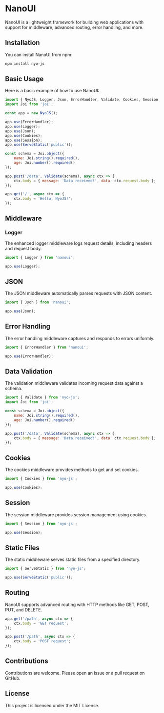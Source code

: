# NanoUI

NanoUI is a lightweight framework for building web applications with support for middleware, advanced routing, error handling, and more.

## Installation

You can install NanoUI from npm:

```sh
npm install nyo-js
```

## Basic Usage

Here is a basic example of how to use NanoUI:

```javascript
import { NyoJS, Logger, Json, ErrorHandler, Validate, Cookies, Session, ServeStatic } from 'nyo-js';
import Joi from 'joi';

const app = new NyoJS();

app.use(ErrorHandler);
app.use(Logger);
app.use(Json);
app.use(Cookies);
app.use(Session);
app.use(ServeStatic('public'));

const schema = Joi.object({
    name: Joi.string().required(),
    age: Joi.number().required()
});

app.post('/data', Validate(schema), async ctx => {
    ctx.body = { message: 'Data received!', data: ctx.request.body };
});

app.get('/', async ctx => {
    ctx.body = 'Hello, NyoJS!';
});
```

## Middleware

### Logger
The enhanced logger middleware logs request details, including headers and request body.

```javascript
import { Logger } from 'nanoui';

app.use(Logger);
```

## JSON
The JSON middleware automatically parses requests with JSON content.

```javascript
import { Json } from 'nanoui';

app.use(Json);
```

## Error Handling
The error handling middleware captures and responds to errors uniformly.

```javascript
import { ErrorHandler } from 'nanoui';

app.use(ErrorHandler);
```

## Data Validation
The validation middleware validates incoming request data against a schema.

```javascript
import { Validate } from 'nyo-js';
import Joi from 'joi';

const schema = Joi.object({
    name: Joi.string().required(),
    age: Joi.number().required()
});

app.post('/data', Validate(schema), async ctx => {
    ctx.body = { message: 'Data received!', data: ctx.request.body };
});
```

## Cookies
The cookies middleware provides methods to get and set cookies.

```javascript
import { Cookies } from 'nyo-js';

app.use(Cookies);
```

## Session
The session middleware provides session management using cookies.

```javascript
import { Session } from 'nyo-js';

app.use(Session);
```

## Static Files
The static middleware serves static files from a specified directory.

```javascript
import { ServeStatic } from 'nyo-js';

app.use(ServeStatic('public'));
```

## Routing
NanoUI supports advanced routing with HTTP methods like GET, POST, PUT, and DELETE.

```javascript
app.get('/path', async ctx => {
    ctx.body = 'GET request';
});

app.post('/path', async ctx => {
    ctx.body = 'POST request';
});
```

## Contributions
Contributions are welcome. Please open an issue or a pull request on GitHub.

## License
This project is licensed under the MIT License.